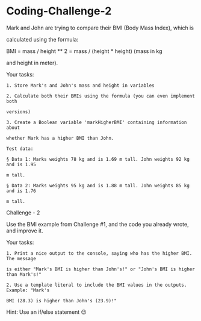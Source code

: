 # Coding-Challenge-2
 

 Mark and John are trying to compare their BMI (Body Mass Index), which is
 
 calculated using the formula:
 
 BMI = mass / height ** 2 = mass / (height * height) (mass in kg
 
 and height in meter).

 Your tasks:
 
    1. Store Mark's and John's mass and height in variables
    
    2. Calculate both their BMIs using the formula (you can even implement both
    
    versions)
    
    3. Create a Boolean variable 'markHigherBMI' containing information about
    
    whether Mark has a higher BMI than John.
    
    Test data:
    
    § Data 1: Marks weights 78 kg and is 1.69 m tall. John weights 92 kg and is 1.95
    
    m tall.
    
    § Data 2: Marks weights 95 kg and is 1.88 m tall. John weights 85 kg and is 1.76
    
    m tall.

 Challenge - 2

 Use the BMI example from Challenge #1, and the code you already wrote, and
 improve it.

 Your tasks:
 
    1. Print a nice output to the console, saying who has the higher BMI. The message
    
    is either "Mark's BMI is higher than John's!" or "John's BMI is higher than Mark's!"
    
    2. Use a template literal to include the BMI values in the outputs. Example: "Mark's
    
    BMI (28.3) is higher than John's (23.9)!"

Hint: Use an if/else statement 😉
